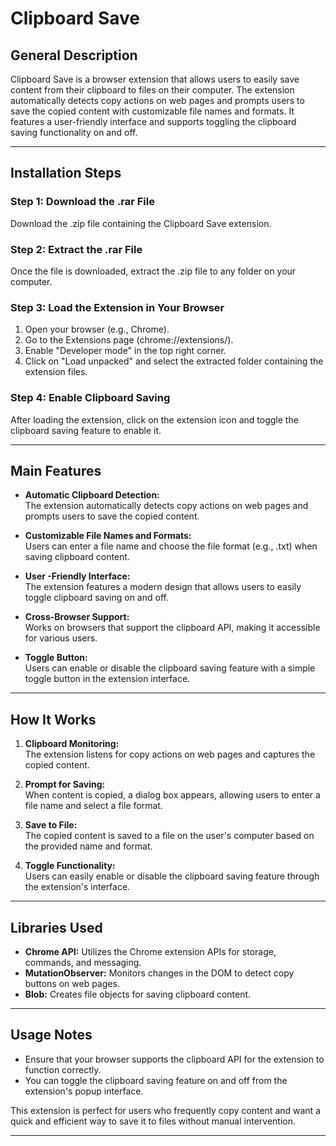 # Clipboard Save

## General Description

Clipboard Save is a browser extension that allows users to easily save content from their clipboard to files on their computer. The extension automatically detects copy actions on web pages and prompts users to save the copied content with customizable file names and formats. It features a user-friendly interface and supports toggling the clipboard saving functionality on and off.

---

## Installation Steps

### Step 1: Download the .rar File
Download the .zip file containing the Clipboard Save extension.

### Step 2: Extract the .rar File
Once the file is downloaded, extract the .zip file to any folder on your computer.

### Step 3: Load the Extension in Your Browser
1. Open your browser (e.g., Chrome).
2. Go to the Extensions page (chrome://extensions/).
3. Enable "Developer mode" in the top right corner.
4. Click on "Load unpacked" and select the extracted folder containing the extension files.

### Step 4: Enable Clipboard Saving
After loading the extension, click on the extension icon and toggle the clipboard saving feature to enable it.

---

## Main Features

- **Automatic Clipboard Detection:**  
  The extension automatically detects copy actions on web pages and prompts users to save the copied content.

- **Customizable File Names and Formats:**  
  Users can enter a file name and choose the file format (e.g., .txt) when saving clipboard content.

- **User -Friendly Interface:**  
  The extension features a modern design that allows users to easily toggle clipboard saving on and off.

- **Cross-Browser Support:**  
  Works on browsers that support the clipboard API, making it accessible for various users.

- **Toggle Button:**  
  Users can enable or disable the clipboard saving feature with a simple toggle button in the extension interface.

---

## How It Works

1. **Clipboard Monitoring:**  
   The extension listens for copy actions on web pages and captures the copied content.

2. **Prompt for Saving:**  
   When content is copied, a dialog box appears, allowing users to enter a file name and select a file format.

3. **Save to File:**  
   The copied content is saved to a file on the user's computer based on the provided name and format.

4. **Toggle Functionality:**  
   Users can easily enable or disable the clipboard saving feature through the extension's interface.

---

## Libraries Used

- **Chrome API:** Utilizes the Chrome extension APIs for storage, commands, and messaging.
- **MutationObserver:** Monitors changes in the DOM to detect copy buttons on web pages.
- **Blob:** Creates file objects for saving clipboard content.

---

## Usage Notes

- Ensure that your browser supports the clipboard API for the extension to function correctly.
- You can toggle the clipboard saving feature on and off from the extension's popup interface.

This extension is perfect for users who frequently copy content and want a quick and efficient way to save it to files without manual intervention.

---

